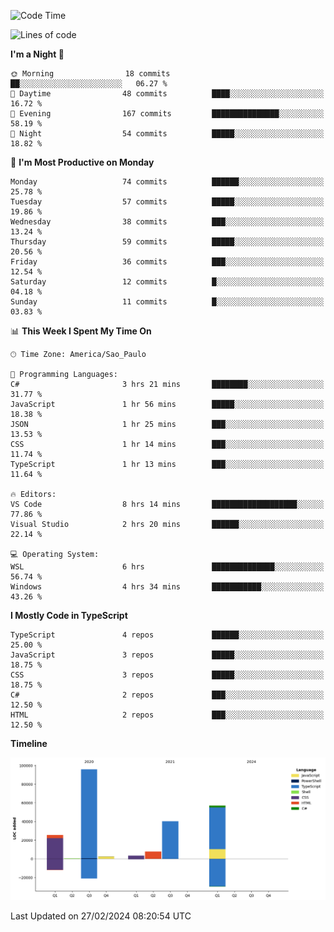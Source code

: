 <!--START_SECTION:waka-->
![Code Time](http://img.shields.io/badge/Code%20Time-2%2C316%20hrs%2013%20mins-blue)

![Lines of code](https://img.shields.io/badge/From%20Hello%20World%20I%27ve%20Written-231.6%20thousand%20lines%20of%20code-blue)

**I'm a Night 🦉** 

```text
🌞 Morning                18 commits          ██░░░░░░░░░░░░░░░░░░░░░░░   06.27 % 
🌆 Daytime                48 commits          ████░░░░░░░░░░░░░░░░░░░░░   16.72 % 
🌃 Evening                167 commits         ███████████████░░░░░░░░░░   58.19 % 
🌙 Night                  54 commits          █████░░░░░░░░░░░░░░░░░░░░   18.82 % 
```
📅 **I'm Most Productive on Monday** 

```text
Monday                   74 commits          ██████░░░░░░░░░░░░░░░░░░░   25.78 % 
Tuesday                  57 commits          █████░░░░░░░░░░░░░░░░░░░░   19.86 % 
Wednesday                38 commits          ███░░░░░░░░░░░░░░░░░░░░░░   13.24 % 
Thursday                 59 commits          █████░░░░░░░░░░░░░░░░░░░░   20.56 % 
Friday                   36 commits          ███░░░░░░░░░░░░░░░░░░░░░░   12.54 % 
Saturday                 12 commits          █░░░░░░░░░░░░░░░░░░░░░░░░   04.18 % 
Sunday                   11 commits          █░░░░░░░░░░░░░░░░░░░░░░░░   03.83 % 
```


📊 **This Week I Spent My Time On** 

```text
🕑︎ Time Zone: America/Sao_Paulo

💬 Programming Languages: 
C#                       3 hrs 21 mins       ████████░░░░░░░░░░░░░░░░░   31.77 % 
JavaScript               1 hr 56 mins        █████░░░░░░░░░░░░░░░░░░░░   18.38 % 
JSON                     1 hr 25 mins        ███░░░░░░░░░░░░░░░░░░░░░░   13.53 % 
CSS                      1 hr 14 mins        ███░░░░░░░░░░░░░░░░░░░░░░   11.74 % 
TypeScript               1 hr 13 mins        ███░░░░░░░░░░░░░░░░░░░░░░   11.64 % 

🔥 Editors: 
VS Code                  8 hrs 14 mins       ███████████████████░░░░░░   77.86 % 
Visual Studio            2 hrs 20 mins       ██████░░░░░░░░░░░░░░░░░░░   22.14 % 

💻 Operating System: 
WSL                      6 hrs               ██████████████░░░░░░░░░░░   56.74 % 
Windows                  4 hrs 34 mins       ███████████░░░░░░░░░░░░░░   43.26 % 
```

**I Mostly Code in TypeScript** 

```text
TypeScript               4 repos             ██████░░░░░░░░░░░░░░░░░░░   25.00 % 
JavaScript               3 repos             █████░░░░░░░░░░░░░░░░░░░░   18.75 % 
CSS                      3 repos             █████░░░░░░░░░░░░░░░░░░░░   18.75 % 
C#                       2 repos             ███░░░░░░░░░░░░░░░░░░░░░░   12.50 % 
HTML                     2 repos             ███░░░░░░░░░░░░░░░░░░░░░░   12.50 % 
```



**Timeline**

![Lines of Code chart](https://raw.githubusercontent.com/jonhoffmam/jonhoffmam/master/assets/bar_graph.png)


 Last Updated on 27/02/2024 08:20:54 UTC
<!--END_SECTION:waka-->
